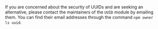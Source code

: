 If you are concerned about the security of UUIDs and are seeking an alternative, please contact the maintainers of the `UUID` module by emailing them. You can find their email addresses through the command `npm owner ls uuid`.
